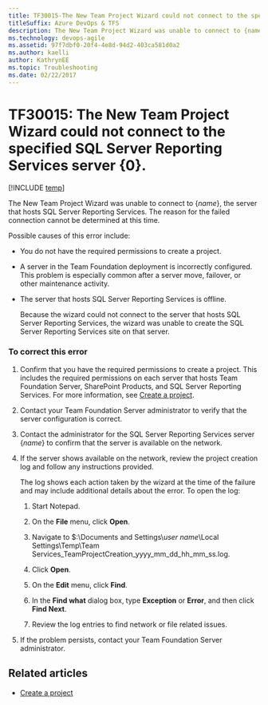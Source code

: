 ```yaml
---
title: TF30015-The New Team Project Wizard could not connect to the specified SQL Server Reporting Services server
titleSuffix: Azure DevOps & TFS
description: The New Team Project Wizard was unable to connect to {name}.
ms.technology: devops-agile
ms.assetid: 97f7dbf0-20f4-4e8d-94d2-403ca581d0a2
ms.author: kaelli
author: KathrynEE
ms.topic: Troubleshooting
ms.date: 02/22/2017
---
```


# TF30015: The New Team Project Wizard could not connect to the specified SQL Server Reporting Services server {0}.

[!INCLUDE [temp](../../includes/version-vsts-tfs-all-versions.md)]

The New Team Project Wizard was unable to connect to {_name_}, the server that hosts SQL Server Reporting Services. The reason for the failed connection cannot be determined at this time.

Possible causes of this error include:

- You do not have the required permissions to create a project.

- A server in the Team Foundation deployment is incorrectly configured. This problem is especially common after a server move, failover, or other maintenance activity.

- The server that hosts SQL Server Reporting Services is offline.

  Because the wizard could not connect to the server that hosts SQL Server Reporting Services, the wizard was unable to create the SQL Server Reporting Services site on that server.

### To correct this error

1.  Confirm that you have the required permissions to create a project. This includes the required permissions on each server that hosts Team Foundation Server, SharePoint Products, and SQL Server Reporting Services. For more information, see [Create a project](../../organizations/projects/create-project.md).

2.  Contact your Team Foundation Server administrator to verify that the server configuration is correct.

3.  Contact the administrator for the SQL Server Reporting Services server {_name_} to confirm that the server is available on the network.

4.  If the server shows available on the network, review the project creation log and follow any instructions provided.

    The log shows each action taken by the wizard at the time of the failure and may include additional details about the error. To open the log:

    1.  Start Notepad.

    2.  On the **File** menu, click **Open**.

    3.  Navigate to \$:\Documents and Settings\\_user name_\Local Settings\Temp\Team Services_TeamProjectCreation_yyyy_mm_dd_hh_mm_ss.log.

    4.  Click **Open**.

    5.  On the **Edit** menu, click **Find**.

    6.  In the **Find what** dialog box, type **Exception** or **Error**, and then click **Find Next**.

    7.  Review the log entries to find network or file related issues.

5.  If the problem persists, contact your Team Foundation Server administrator.

## Related articles

- [Create a project](../../organizations/projects/create-project.md)
